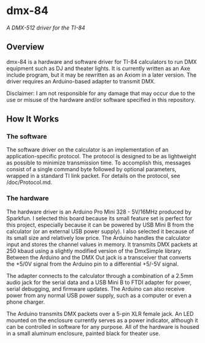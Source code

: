 dmx-84
======

*A DMX-512 driver for the TI-84*

Overview
--------
dmx-84 is a hardware and software driver for TI-84 calculators to run DMX
equipment such as DJ and theater lights. It is currently written as an Axe
include program, but it may be rewritten as an Axiom in a later version. The
driver requires an Arduino-based adapter to transmit DMX.

Disclaimer: I am not responsible for any damage that may occur due to the use
or misuse of the hardware and/or software specified in this repository.

How It Works
------------

### The software
The software driver on the calculator is an implementation of an
application-specific protocol. The protocol is designed to be as lightweight as
possible to minimize transmission time. To accomplish this, messages consist of
a single command byte followed by optional parameters, wrapped in a standard TI
link packet. For details on the protocol, see /doc/Protocol.md.

### The hardware
The hardware driver is an Arduino Pro Mini 328 - 5V/16MHz produced by Sparkfun.
I selected this board because its small feature set is perfect for this
project, especially because it can be powered by USB Mini B from the calculator
(or an external USB power supply). I also selected it because of its small size
and relatively low price. The Arduino handles the calculator input and stores
the channel values in memory. It transmits DMX packets at 250 kbaud using a
slightly modified version of the DmxSimple library. Between the Arduino and the
DMX Out jack is a transceiver that converts the +5/0V signal from the Arduino
pin to a differential +5/-5V signal.

The adapter connects to the calculator through a combination of a 2.5mm audio
jack for the serial data and a USB Mini B to FTDI adapter for power, serial
debugging, and firmware updates. The Arduino can also receive power from any
normal USB power supply, such as a computer or even a phone charger.

The Arduino transmits DMX packets over a 5-pin XLR female jack. An LED mounted
on the enclosure currently serves as a power indicator, although it can be
controlled in software for any purpose. All of the hardware is housed in a
small aluminum enclosure, painted black for theater use.


